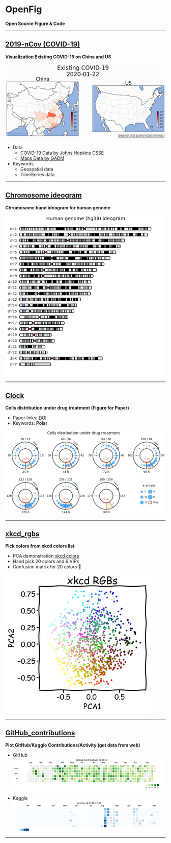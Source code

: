# OpenFig

**Open Source Figure & Code**

---

## [2019-nCov (COVID-19)](./2019-nCov)

**Visualization Existing COVID-19 on China and US**

![](./2019-nCoV/China_vs_US.gif)

- Data
    - [COVID-19 Data by Johns Hopkins CSSE](https://github.com/CSSEGISandData/COVID-19.git)
    - [Maps Data by GADM](https://gadm.org/)
- Keywords
    - Geospatial data
    - TimeSeries data

---

## [Chromosome ideogram](./chromosome_band_ideogram)

**Chromosome band ideogram for human genome**

![](./chromosome_band_ideogram/ideogram_hg38.png)

---

## [Clock](./Clock)

**Cells distribution under drug treatment (Figure for Paper)**

- Paper links: [DOI](https://doi.org/10.1039/D0LC00140F)
- Keywords: **Polar**

![](./Clock/Clock_Fig3F.png)

---

## [xkcd_rgbs](./xkcd_rgbs)

**Pick colors from xkcd colors list**

- PCA demonstration [xkcd colors](https://xkcd.com/color/rgb/)
- Hand pick 20 colors and 6 VIPs
- Confusion matrix for 20 colors :pushpin:

![](./xkcd_rgbs/xkcd_rgbs_PCA.png)

---

## [GitHub_contributions](./GitHub_contributions)

**Plot GitHub/Kaggle Contributions/Activity (get data from web)**

- GitHub
![](./GitHub_contributions/GitHub_Contributions_2019.png)

- Kaggle
![](./GitHub_contributions/Kaggle_Activity_2019.png)

---
